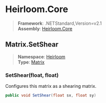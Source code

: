 # Heirloom.Core

> **Framework**: .NETStandard,Version=v2.1  
> **Assembly**: [Heirloom.Core][0]  

## Matrix.SetShear

> **Namespace**: [Heirloom][0]  
> **Type**: [Matrix][1]  

### SetShear(float, float)

Configures this matrix as a shearing matrix.

```cs
public void SetShear(float sx, float sy)
```

[0]: ../../../Heirloom.Core.md
[1]: ../Matrix.md
